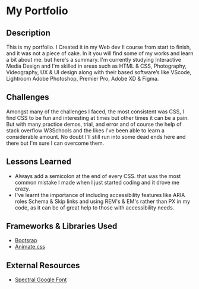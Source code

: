 # My Portfolio

## Description
This is my portfolio. I Created it in my Web dev II course from start to finish, and it was not a piece of cake. In it you will find some of my works and learn a bit about me. but here's a summary. I'm currently studying Interactive Media Design and I'm skilled in areas such as HTML & CSS, Photography, Videography, UX & UI design along with their based software’s like VScode, Lightroom Adobe Photoshop, Premier Pro, Adobe XD & Figma. 

## Challenges
Amongst many of the challenges I faced, the most consistent was CSS, I find CSS to be fun and interesting at times but other times it can be a pain. But with many practice demos, trial, and error and of course the help of stack overflow W3Schools and the likes I've been able to learn a considerable amount. No doubt I'll still run into some dead ends here and there but I'm sure I can overcome them.

## Lessons Learned
- Always add a semicolon at the end of every CSS. that was the most common mistake I made when I just started coding and it drove me crazy. 
- I've learnt the importance of including accessibility features like ARIA roles Schema & Skip links and using REM's & EM's rather than PX in my code, as it can be of great help to those with accessibility needs.

## Frameworks & Libraries Used
- [Bootsrap](https://getbootstrap.com/)
- [Animate.css](https://animate.style/)

## External Resources 
- [Spectral Google Font](https://fonts.google.com/specimen/Spectral)




